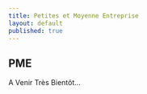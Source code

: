 ```yaml
---
title: Petites et Moyenne Entreprise
layout: default
published: true
---
```


## PME

A Venir Très Bientôt...
